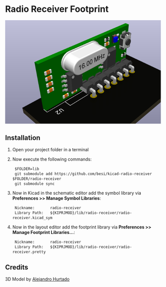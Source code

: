 Radio Receiver Footprint
========================

![](screenshot.png)

## Installation

1. Open your project folder in a terminal
2. Now execute the following commands:

        $FOLDER=lib
        git submodule add https://github.com/besi/kicad-radio-receiver $FOLDER/radio-receiver
        git submodule sync
        
3. Now in Kicad in the schematic editor add the symbol library via **Preferences >> Manage Symbol Libraries**:

        Nickname:       radio-receiver
        Library Path:   ${KIPRJMOD}/lib/radio-receiver/radio-receiver.kicad_sym

4. Now in the layout editor add the footprint library via **Preferences >> Manage Footprint Libraries...**:

        Nickname:       radio-receiver
        Library Path:   ${KIPRJMOD}/lib/radio-receiver/radio-receiver.pretty


## Credits

3D Model by [Alejandro Hurtado](https://grabcad.com/alejandro.hurtado-5)
